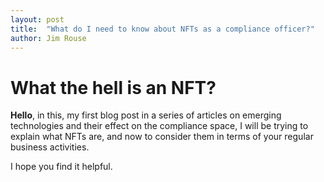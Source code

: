 ```yaml
---
layout: post
title:  "What do I need to know about NFTs as a compliance officer?"
author: Jim Rouse
---
```


# What the hell is an NFT?

**Hello**, in this, my first blog post in a series of articles on emerging technologies and their effect on the compliance space, I will be trying to explain what NFTs are, and now to consider them in terms of your regular business activities.

I hope you find it helpful.
